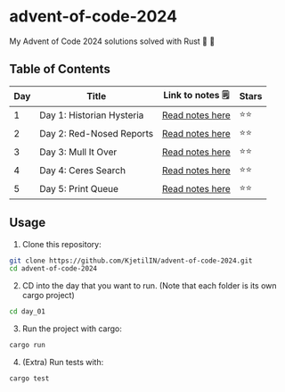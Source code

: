 # advent-of-code-2024
My Advent of Code 2024 solutions solved with Rust 🎄 🦀 


## Table of Contents

| Day | Title                              | Link to notes 🗒️                | Stars   |
| --- | ---------------------------------- | ------------------------------- | ------- |
| 1   | Day 1: Historian Hysteria                | [Read notes here](https://github.com/KjetilIN/advent-of-code-2024/blob/main/day_01/notes.md) | ⭐⭐  |
| 2   | Day 2: Red-Nosed Reports               | [Read notes here](https://github.com/KjetilIN/advent-of-code-2024/blob/main/day_02/notes.md) | ⭐⭐  |
| 3   | Day 3: Mull It Over               | [Read notes here](https://github.com/KjetilIN/advent-of-code-2024/blob/main/day_03/notes.md) | ⭐⭐  |
| 4   | Day 4: Ceres Search               | [Read notes here](https://github.com/KjetilIN/advent-of-code-2024/blob/main/day_04/notes.md) | ⭐⭐  |
| 5   | Day 5: Print Queue               | [Read notes here](https://github.com/KjetilIN/advent-of-code-2024/blob/main/day_05/notes.md) | ⭐⭐  |



## Usage

1. Clone this repository:
```bash
git clone https://github.com/KjetilIN/advent-of-code-2024.git
cd advent-of-code-2024
```
2. CD into the day that you want to run. (Note that each folder is its own cargo project)
```bash
cd day_01
```
3. Run the project with cargo:
```bash
cargo run
```
4. (Extra) Run tests with:
```bash
cargo test
```